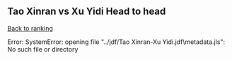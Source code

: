 ## Tao Xinran vs Xu Yidi Head to head

[Back to ranking](../../index.md)




Error: SystemError: opening file "../jdf/Tao Xinran-Xu Yidi.jdf\\metadata.jls": No such file or directory




